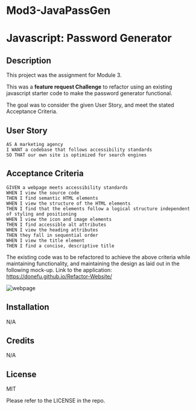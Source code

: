 # Mod3-JavaPassGen
# Javascript: Password Generator

## Description

This project was the assignment for Module 3.

This was a **feature request Challenge** to refactor using an existing javascript starter code to make the password generator functional.

The goal was to consider the given User Story, and meet the stated Acceptance Criteria.

## User Story

```
AS A marketing agency
I WANT a codebase that follows accessibility standards
SO THAT our own site is optimized for search engines
```

## Acceptance Criteria

```
GIVEN a webpage meets accessibility standards
WHEN I view the source code
THEN I find semantic HTML elements
WHEN I view the structure of the HTML elements
THEN I find that the elements follow a logical structure independent of styling and positioning
WHEN I view the icon and image elements
THEN I find accessible alt attributes
WHEN I view the heading attributes
THEN they fall in sequential order
WHEN I view the title element
THEN I find a concise, descriptive title
```
 
The existing code was to be refactored to achieve the above criteria while maintaining functionality, and maintaining the design as laid out in the following mock-up. Link to the application: 
https://donefu.github.io/Refactor-Website/

![webpage](./assets/01-html-css-git-homework-demo.png)

## Installation

N/A

## Credits

N/A

## License
MIT 

Please refer to the LICENSE in the repo. 
